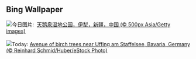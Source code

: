 ## Bing Wallpaper
![](https://www.bing.com/th?id=OHR.WinterSolstice2023_ZH-CN4450201916_UHD.jpg&w=1000)今日图片: &nbsp;[天鹅泉湿地公园，伊犁，新疆，中国 (© 500px Asia/Getty images)](https://www.bing.com/th?id=OHR.WinterSolstice2023_ZH-CN4450201916_UHD.jpg)
<br><br/>
![](https://www.bing.com/th?id=OHR.BavarianSolstice_EN-US9111666986_UHD.jpg&w=1000)Today: [Avenue of birch trees near Uffing am Staffelsee, Bavaria, Germany (© Reinhard Schmid/Huber/eStock Photo)](https://www.bing.com/th?id=OHR.BavarianSolstice_EN-US9111666986_UHD.jpg)
<br><br/>
